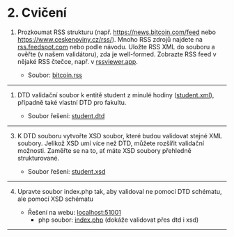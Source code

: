 # 2. Cvičení

1. Prozkoumat RSS strukturu (např. https://news.bitcoin.com/feed nebo https://www.ceskenoviny.cz/rss/). Mnoho RSS zdrojů najdete na [rss.feedspot.com](https://rss.feedspot.com/) nebo podle návodu. Uložte RSS XML do souboru a ověřte (v našem validátoru), zda je well-formed. Zobrazte RSS feed v nějaké RSS čtečce, např. v [rssviewer.app](https://rssviewer.app/).

    - Soubor: [bitcoin.rss](bitcoin.rss)

---

1. DTD validační soubor k entitě student z minulé hodiny ([student.xml](/cvičení%201/student.xml)), případně také vlastní DTD pro fakultu.

    - Soubor řešení: [student.dtd](student.dtd)

---

3. K DTD souboru vytvořte XSD soubor, které budou validovat stejné XML soubory. Jelikož XSD umí více než DTD, můžete rozšířit validační možnosti. Zaměřte se na to, ať máte XSD soubory přehledně strukturované.

    - Soubor řešení: [student.xsd](student.xsd)

---

4. Upravte soubor index.php tak, aby validoval ne pomocí DTD schématu, ale pomocí XSD schématu
   
    - Řešení na webu: [localhost:51001](http://localhost:51001/)
        - php soubor: [index.php](/cvičení%201/DockerSetup/BasicWeb/php/src/index.php) (dokáže validovat přes dtd i xsd)

---